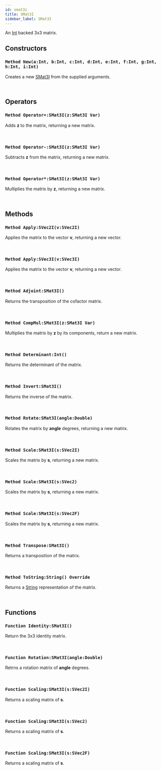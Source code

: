 ```yaml
---
id: smat3i
title: SMat3I
sidebar_label: SMat3I
---
```


An [Int](../../../brl/brl.blitz/#int) backed 3x3 matrix.


## Constructors

### `Method New(a:Int, b:Int, c:Int, d:Int, e:Int, f:Int, g:Int, h:Int, i:Int)`

Creates a new [SMat3I](../../../brl/brl.matrix/smat3i) from the supplied arguments.

<br/>

## Operators

### `Method Operator+:SMat3I(z:SMat3I Var)`

Adds <b>z</b> to the matrix, returning a new matrix.

<br/>

### `Method Operator-:SMat3I(z:SMat3I Var)`

Subtracts <b>z</b> from the matrix, returning a new matrix.

<br/>

### `Method Operator*:SMat3I(z:SMat3I Var)`

Multiplies the matrix by <b>z</b>, returning a new matrix.

<br/>

## Methods

### `Method Apply:SVec2I(v:SVec2I)`

Applies the matrix to the vector <b>v</b>, returning a new vector.

<br/>

### `Method Apply:SVec3I(v:SVec3I)`

Applies the matrix to the vector <b>v</b>, returning a new vector.

<br/>

### `Method Adjoint:SMat3I()`

Returns the transposition of the cofactor matrix.

<br/>

### `Method CompMul:SMat3I(z:SMat3I Var)`

Multiplies the matrix by <b>z</b> by its components, return a new matrix.

<br/>

### `Method Determinant:Int()`

Returns the determinant of the matrix.

<br/>

### `Method Invert:SMat3I()`

Returns the inverse of the matrix.

<br/>

### `Method Rotate:SMat3I(angle:Double)`

Rotates the matrix by <b>angle</b> degrees, returning a new matrix.

<br/>

### `Method Scale:SMat3I(s:SVec2I)`

Scales the matrix by <b>s</b>, returning a new matrix.

<br/>

### `Method Scale:SMat3I(s:SVec2)`

Scales the matrix by <b>s</b>, returning a new matrix.

<br/>

### `Method Scale:SMat3I(s:SVec2F)`

Scales the matrix by <b>s</b>, returning a new matrix.

<br/>

### `Method Transpose:SMat3I()`

Returns a transposition of the matrix.

<br/>

### `Method ToString:String() Override`

Returns a [String](../../../brl/brl.blitz/#string) representation of the matrix.

<br/>

## Functions

### `Function Identity:SMat3I()`

Return the 3x3 identity matrix.

<br/>

### `Function Rotation:SMat3I(angle:Double)`

Retrns a rotation matrix of <b>angle</b> degrees.

<br/>

### `Function Scaling:SMat3I(s:SVec2I)`

Returns a scaling matrix of <b>s</b>.

<br/>

### `Function Scaling:SMat3I(s:SVec2)`

Returns a scaling matrix of <b>s</b>.

<br/>

### `Function Scaling:SMat3I(s:SVec2F)`

Returns a scaling matrix of <b>s</b>.

<br/>


